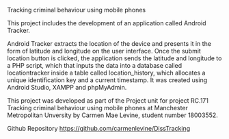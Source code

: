Tracking criminal behaviour using mobile phones

This project includes the development of an application called Android Tracker.

Android Tracker extracts the location of the device and presents it in the form of latitude and longitude on the user interface. Once the submit location button is clicked, the application sends the latitude and longitude to a PHP script, which that inputs the data into a database called locationtracker inside a table called location_history, which allocates a unique identification key and a current timestamp.
It was created using Android Studio, XAMPP and phpMyAdmin.

This project was developed as part of the Project unit for project RC.171 Tracking criminal behaviour using mobile phones at Manchester Metropolitan Unversity by Carmen Mae Levine, student number 18003552.

Github Repository
https://github.com/carmenlevine/DissTracking
